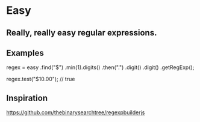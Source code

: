 # Easy

## Really, really easy regular expressions.

## Examples

regex = easy 
  .find("$")
  .min(1).digits()
  .then(".")
  .digit()
  .digit()
  .getRegExp();

regex.test("$10.00"); // true

## Inspiration

https://github.com/thebinarysearchtree/regexpbuilderjs
